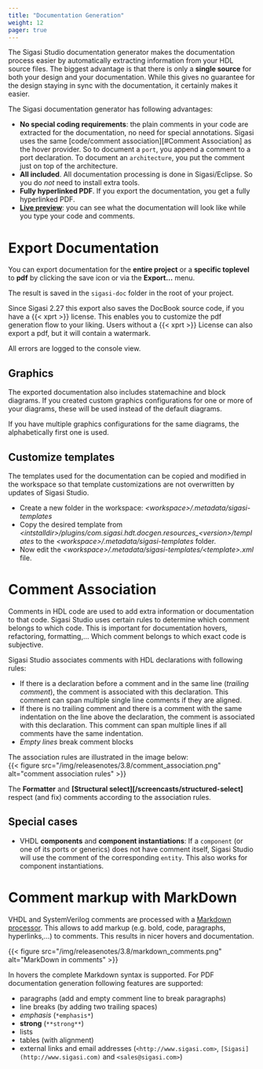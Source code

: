 ```yaml
---
title: "Documentation Generation"
weight: 12
pager: true
---
```


The Sigasi Studio documentation generator makes the documentation process easier by automatically extracting information from your HDL source files. The biggest advantage is that there is only a **single source** for both your design and your documentation. While this gives no guarantee for the design staying in sync with the documentation, it certainly makes it easier.

The Sigasi documentation generator has following advantages:

* **No special coding requirements**: the plain comments in your code are extracted for the documentation, no need for special annotations. Sigasi uses the same [code/comment association][#Comment Association] as the hover provider. So to document a `port`, you append a comment to a port declaration. To document an `architecture`, you put the comment just on top of the architecture.
* **All included**. All documentation processing is done in Sigasi/Eclipse. So you do *not* need to install extra tools.
* **Fully hyperlinked PDF**. If you export the documentation, you get a fully hyperlinked PDF.
* **[Live preview](/manual/views/#documentation-view)**: you can see what the documentation will look like while you type your code and comments.

# Export Documentation

You can export documentation for the **entire project** or a **specific toplevel** to **pdf** by clicking the save icon or via the **Export…** menu.

The result is saved in the `sigasi-doc` folder in the root of your project.

Since Sigasi 2.27 this export also saves the DocBook source code, if you have a {{< xprt >}} license. This enables you to customize the pdf
generation flow to your liking. Users without a {{< xprt >}} License can also export a pdf, but it will contain a watermark.

All errors are logged to the console view.

## Graphics

The exported documentation also includes statemachine and block diagrams.
If you created custom graphics configurations for one or more of your diagrams, these will be used instead of the default diagrams.

If you have multiple graphics configurations for the same diagrams, the alphabetically first one is used.

## Customize templates

The templates used for the documentation can be copied and modified in the workspace so that
template customizations are not overwritten by updates of Sigasi Studio.

* Create a new folder in the workspace: *<workspace\>/.metadata/sigasi-templates*
* Copy the desired template from *<intstalldir\>/plugins/com.sigasi.hdt.docgen.resources_<version\>/templates* to the *<workspace\>/.metadata/sigasi-templates* folder.
* Now edit the *<workspace\>/.metadata/sigasi-templates/<template\>.xml* file.

# Comment Association

Comments in HDL code are used to add extra information or documentation to that code. Sigasi Studio uses certain rules to determine which comment belongs to which code. This is important for documentation hovers, refactoring, formatting,...
Which comment belongs to which exact code is subjective.

Sigasi Studio associates comments with HDL declarations with following rules:

* If there is a declaration before a comment and in the same line (*trailing comment*), the comment is associated with this declaration. This comment can span multiple single line comments if they are aligned.
* If there is no trailing comment and there is a comment with the same indentation on the line above the declaration, the comment is associated with this declaration. This comment can span multiple lines if all comments have the same indentation.
* *Empty lines* break comment blocks

The association rules are illustrated in the image below:  
{{< figure src="/img/releasenotes/3.8/comment_association.png" alt="comment association rules" >}}

The **Formatter** and **[Structural select][/screencasts/structured-select]** respect (and fix) comments according to the association rules.

## Special cases

* VHDL **components** and **component instantiations**: If a `component` (or one of its ports or generics) does not have comment itself, Sigasi Studio will use the comment of the corresponding `entity`. This also works for component instantiations.

# Comment markup with MarkDown

VHDL and SystemVerilog comments are processed with a [Markdown processor](https://en.wikipedia.org/wiki/Markdown). This allows to add markup (e.g. bold, code, paragraphs, hyperlinks,...) to comments. This results in nicer hovers and documentation.

{{< figure src="/img/releasenotes/3.8/markdown_comments.png" alt="MarkDown in comments" >}}

In hovers the complete Markdown syntax is supported. For PDF documentation generation following features are supported:

* paragraphs (add and empty comment line to break paragraphs)
* line breaks (by adding two trailing spaces)
* *emphasis* (`*emphasis*`)
* **strong** (`**strong**`)
* lists
* tables (with alignment)
* external links and email addresses (`<http://www.sigasi.com>`, `[Sigasi](http://www.sigasi.com)` and `<sales@sigasi.com>`)
